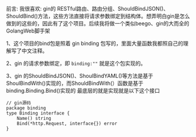 前言: 
	我很喜欢: gin的 RESTful路由、路由分组、ShouldBindJSON()、ShouldBind()方法，这些方法直接将请求参数绑定到结构体。想弄明白gin是怎么做到的这些的，因此有了这个项目。后续我将做一个类似beego、gin的大而全的GolangWeb脚手架
		
1、这个项目的bind包是照着 gin binding 包写的，里面大量函数我都照自己的理解写了中文注释。

2、gin 的请求参数绑定，即 `binding:""` 就是这个包实现的。

3、gin 的ShouldBindJSON()、ShoulBindYAML()等方法是基于 ShoulBindWith()实现的，而ShouldBindWith(）函数是基于binding.Binding.Bind()实现的
最底层的就是实现就是以下这个接口

````
// gin源码
package binding
type Binding interface {
	Name() string
	Bind(*http.Request, interface{}) error
}
````



